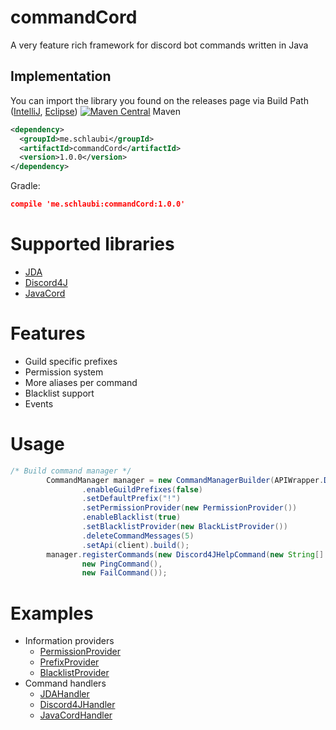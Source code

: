 # commandCord
A very feature rich framework for discord bot commands written in Java
## Implementation
You can import the library you found on the releases page via Build Path ([IntelliJ](https://stackoverflow.com/questions/34832059/how-to-add-a-project-to-build-path-in-intellij-idea), [Eclipse](https://wiki.eclipse.org/FAQ_How_do_I_add_an_extra_library_to_my_project%27s_classpath%3F))
[![Maven Central](https://img.shields.io/maven-central/v/me.schlaubi/commandCord.svg?label=Maven%20Central)](http://search.maven.org/#search%7Cga%7C1%7Cg%3A%22me.schlaubi%22%20a%3A%22commandCord%22)
Maven
```XML
<dependency>
  <groupId>me.schlaubi</groupId>
  <artifactId>commandCord</artifactId>
  <version>1.0.0</version>
</dependency>      
```
Gradle:
```JSON
compile 'me.schlaubi:commandCord:1.0.0'
```


# Supported libraries
* [JDA](https://github.com/DV8FromTheWorld/JDA)
* [Discord4J](https://github.com/Discord4J/Discord4J)
* [JavaCord](https://github.com/BtoBastian/Javacord)

# Features
* Guild specific prefixes
* Permission system
* More aliases per command
* Blacklist support
* Events

# Usage
```Java
/* Build command manager */
        CommandManager manager = new CommandManagerBuilder(APIWrapper.DISCORD4J)
                .enableGuildPrefixes(false)
                .setDefaultPrefix("!")
                .setPermissionProvider(new PermissionProvider())
                .enableBlacklist(true)
                .setBlacklistProvider(new BlackListProvider())
                .deleteCommandMessages(5)
                .setApi(client).build();
        manager.registerCommands(new Discord4JHelpCommand(new String[] {"help"}, CommandType.GENERAL, "Displays all commands", "help [command]"),
                new PingCommand(),
                new FailCommand());
```

# Examples
* Information providers
  * [PermissionProvider](https://github.com/DRSchlaubi/commandCord/blob/master/commandcord.examples/src/main/java/me/schlaubi/commandcord/examples/providers/PermissionProvider.java)
  * [PrefixProvider](https://github.com/DRSchlaubi/commandCord/blob/master/commandcord.examples/src/main/java/me/schlaubi/commandcord/examples/providers/PrefixProvider.java)
  * [BlacklistProvider](https://github.com/DRSchlaubi/commandCord/blob/master/commandcord.examples/src/main/java/me/schlaubi/commandcord/examples/providers/BlackListProvider.java)
* Command handlers
  * [JDAHandler](https://github.com/DRSchlaubi/commandCord/blob/master/commandcord.examples/src/main/java/me/schlaubi/commandcord/examples/jda/PingCommand.java)
  * [Discord4JHandler](https://github.com/DRSchlaubi/commandCord/blob/master/commandcord.examples/src/main/java/me/schlaubi/commandcord/examples/discord4j/PingCommand.java)
  * [JavaCordHandler](https://github.com/DRSchlaubi/commandCord/blob/master/commandcord.examples/src/main/java/me/schlaubi/commandcord/examples/javacord/PingCommand.java)
  
